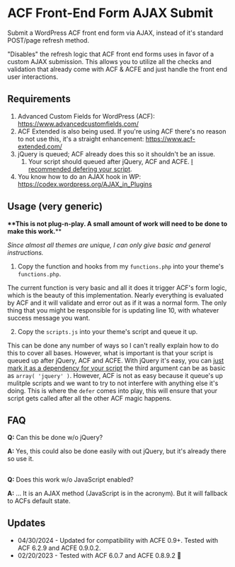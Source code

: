 # ACF Front-End Form AJAX Submit
Submit a WordPress ACF front end form via AJAX, instead of it's standard POST/page refresh method.

"Disables" the refresh logic that ACF front end forms uses in favor of a custom AJAX submission. This allows you to utilize all the checks and validation that already come with ACF & ACFE and just handle the front end user interactions.

## Requirements
1. Advanced Custom Fields for WordPress (ACF): https://www.advancedcustomfields.com/
2. ACF Extended is also being used. If you're using ACF there's no reason to not use this, it's a straight enhancement: https://www.acf-extended.com/
3. jQuery is queued; ACF already does this so it shouldn't be an issue.
    1. Your script should queued after jQuery, ACF and ACFE. [I recommended defering your script](https://core.trac.wordpress.org/ticket/12009#comment:57).
5. You know how to do an AJAX hook in WP: https://codex.wordpress.org/AJAX_in_Plugins

## Usage (very generic)
**\*\*This is not plug-n-play. A small amount of work will need to be done to make this work.****

*Since almost all themes are unique, I can only give basic and general instructions.*

1. Copy the function and hooks from my `functions.php` into your theme's `functions.php`.

The current function is very basic and all it does it trigger ACF's form logic, which is the beauty of this implementation. Nearly everything is evaluated by ACF and it will validate and error out as if it was a normal form. The only thing that you might be responsible for is updating line 10, with whatever success message you want.

2. Copy the `scripts.js` into your theme's script and queue it up. 

This can be done any number of ways so I can't really explain how to do this to cover all bases. However, what is important is that your script is queued up after jQuery, ACF and ACFE. With jQuery it's easy, you can [just mark it as a dependency for your script](https://developer.wordpress.org/reference/functions/wp_enqueue_script/) the third argument can be as basic as `array( 'jquery' )`. However, ACF is not as easy because it queue's up mulitple scripts and we want to try to not interfere with anything else it's doing. This is where the `defer` comes into play, this will ensure that your script gets called after all the other ACF magic happens.

## FAQ
**Q:** Can this be done w/o jQuery? 

**A:** Yes, this could also be done easily with out jQuery, but it's already there so use it.
##

**Q:** Does this work w/o JavaScript enabled? 

**A:** ... It is an AJAX method (JavaScript is in the acronym). But it will fallback to ACFs default state.
##

## Updates
* 04/30/2024 - Updated for compatibility with ACFE 0.9+. Tested with ACF 6.2.9 and ACFE 0.9.0.2.
* 02/20/2023 - Tested with ACF 6.0.7 and ACFE 0.8.9.2 🚀
